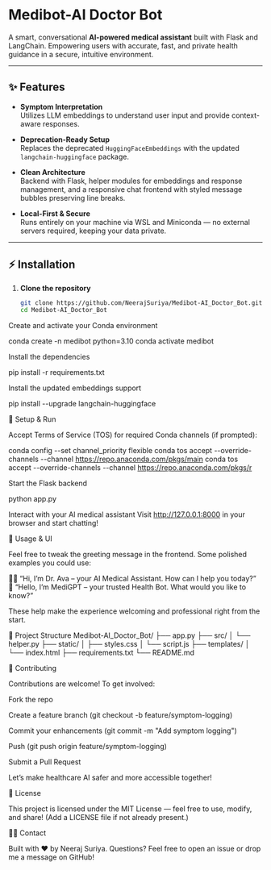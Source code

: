 # Medibot-AI Doctor Bot

A smart, conversational **AI-powered medical assistant** built with Flask and LangChain. Empowering users with accurate, fast, and private health guidance in a secure, intuitive environment.

---

## ✨ Features

- **Symptom Interpretation**  
  Utilizes LLM embeddings to understand user input and provide context-aware responses.

- **Deprecation-Ready Setup**  
  Replaces the deprecated `HuggingFaceEmbeddings` with the updated `langchain-huggingface` package.

- **Clean Architecture**  
  Backend with Flask, helper modules for embeddings and response management, and a responsive chat frontend with styled message bubbles preserving line breaks.

- **Local-First & Secure**  
  Runs entirely on your machine via WSL and Miniconda — no external servers required, keeping your data private.

---

## ⚡ Installation

1. **Clone the repository**  
   ```bash
   git clone https://github.com/NeerajSuriya/Medibot-AI_Doctor_Bot.git
   cd Medibot-AI_Doctor_Bot
Create and activate your Conda environment

conda create -n medibot python=3.10
conda activate medibot


Install the dependencies

pip install -r requirements.txt


Install the updated embeddings support

pip install --upgrade langchain-huggingface

🚀 Setup & Run

Accept Terms of Service (TOS) for required Conda channels (if prompted):

conda config --set channel_priority flexible
conda tos accept --override-channels --channel https://repo.anaconda.com/pkgs/main
conda tos accept --override-channels --channel https://repo.anaconda.com/pkgs/r


Start the Flask backend

python app.py


Interact with your AI medical assistant
Visit http://127.0.0.1:8000 in your browser and start chatting!

💬 Usage & UI

Feel free to tweak the greeting message in the frontend. Some polished examples you could use:

👩‍⚕️ “Hi, I’m Dr. Ava – your AI Medical Assistant. How can I help you today?”
🤖 “Hello, I’m MediGPT – your trusted Health Bot. What would you like to know?”

These help make the experience welcoming and professional right from the start.

📂 Project Structure
Medibot-AI_Doctor_Bot/
├── app.py
├── src/
│   └── helper.py
├── static/
│   ├── styles.css
│   └── script.js
├── templates/
│   └── index.html
├── requirements.txt
└── README.md

🤝 Contributing

Contributions are welcome! To get involved:

Fork the repo

Create a feature branch (git checkout -b feature/symptom-logging)

Commit your enhancements (git commit -m "Add symptom logging")

Push (git push origin feature/symptom-logging)

Submit a Pull Request

Let’s make healthcare AI safer and more accessible together!

📜 License

This project is licensed under the MIT License — feel free to use, modify, and share! (Add a LICENSE file if not already present.)

👨‍💻 Contact

Built with ❤️ by Neeraj Suriya.
Questions? Feel free to open an issue or drop me a message on GitHub!